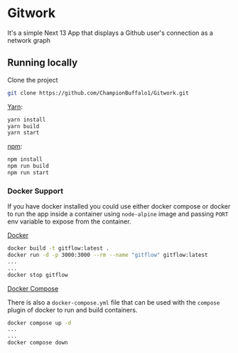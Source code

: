 # Gitwork

It's a simple Next 13 App that displays a Github user's connection as a network graph

## Running locally

Clone the project

```bash
git clone https://github.com/ChampionBuffalo1/Gitwork.git
```

[Yarn](https://yarnpkg.com/):

```bash
yarn install
yarn build
yarn start
```

[npm](https://docs.npmjs.com/downloading-and-installing-node-js-and-npm#checking-your-version-of-npm-and-nodejs):

```bash
npm install
npm run build
npm run start
```

### Docker Support

If you have docker installed you could use either docker compose or docker to run the app inside a container using `node-alpine` image and passing `PORT` env variable to expose from the container.

[Docker](https://www.docker.com/)

```bash
docker build -t gitflow:latest .
docker run -d -p 3000:3000 --rm --name "gitflow" gitflow:latest
...
...
docker stop gitflow
```

[Docker Compose](https://docs.docker.com/compose/)

There is also a `docker-compose.yml` file that can be used with the `compose` plugin of docker to run and build containers.

```bash
docker compose up -d
...
...
docker compose down
```
